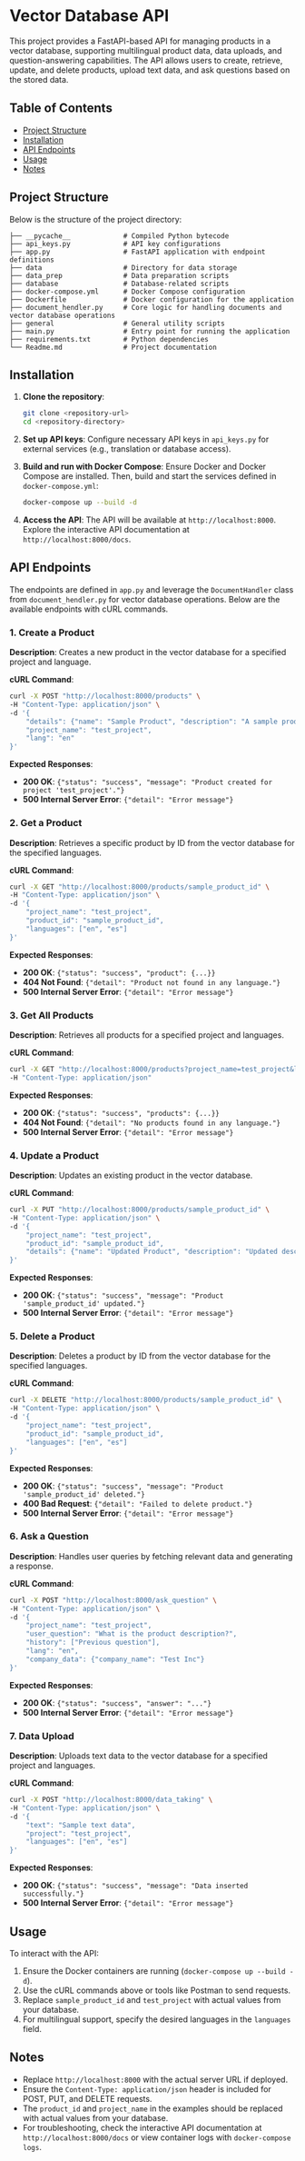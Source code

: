 # Vector Database API

This project provides a FastAPI-based API for managing products in a vector database, supporting multilingual product data, data uploads, and question-answering capabilities. The API allows users to create, retrieve, update, and delete products, upload text data, and ask questions based on the stored data.

## Table of Contents
- [Project Structure](#project-structure)
- [Installation](#installation)
- [API Endpoints](#api-endpoints)
- [Usage](#usage)
- [Notes](#notes)

## Project Structure

Below is the structure of the project directory:

```
├── __pycache__             # Compiled Python bytecode
├── api_keys.py             # API key configurations
├── app.py                  # FastAPI application with endpoint definitions
├── data                    # Directory for data storage
├── data_prep               # Data preparation scripts
├── database                # Database-related scripts
├── docker-compose.yml      # Docker Compose configuration
├── Dockerfile              # Docker configuration for the application
├── document_hendler.py     # Core logic for handling documents and vector database operations
├── general                 # General utility scripts
├── main.py                 # Entry point for running the application
├── requirements.txt        # Python dependencies
└── Readme.md               # Project documentation
```

## Installation

1. **Clone the repository**:
   ```bash
   git clone <repository-url>
   cd <repository-directory>
   ```

2. **Set up API keys**:
   Configure necessary API keys in `api_keys.py` for external services (e.g., translation or database access).

3. **Build and run with Docker Compose**:
   Ensure Docker and Docker Compose are installed. Then, build and start the services defined in `docker-compose.yml`:
   ```bash
   docker-compose up --build -d
   ```

4. **Access the API**:
   The API will be available at `http://localhost:8000`. Explore the interactive API documentation at `http://localhost:8000/docs`.

## API Endpoints

The endpoints are defined in `app.py` and leverage the `DocumentHandler` class from `document_hendler.py` for vector database operations. Below are the available endpoints with cURL commands.

### 1. Create a Product
**Description**: Creates a new product in the vector database for a specified project and language.

**cURL Command**:
```bash
curl -X POST "http://localhost:8000/products" \
-H "Content-Type: application/json" \
-d '{
    "details": {"name": "Sample Product", "description": "A sample product", "languages": ["en", "es"]},
    "project_name": "test_project",
    "lang": "en"
}'
```

**Expected Responses**:
- **200 OK**: `{"status": "success", "message": "Product created for project 'test_project'."}`
- **500 Internal Server Error**: `{"detail": "Error message"}`

### 2. Get a Product
**Description**: Retrieves a specific product by ID from the vector database for the specified languages.

**cURL Command**:
```bash
curl -X GET "http://localhost:8000/products/sample_product_id" \
-H "Content-Type: application/json" \
-d '{
    "project_name": "test_project",
    "product_id": "sample_product_id",
    "languages": ["en", "es"]
}'
```

**Expected Responses**:
- **200 OK**: `{"status": "success", "product": {...}}`
- **404 Not Found**: `{"detail": "Product not found in any language."}`
- **500 Internal Server Error**: `{"detail": "Error message"}`

### 3. Get All Products
**Description**: Retrieves all products for a specified project and languages.

**cURL Command**:
```bash
curl -X GET "http://localhost:8000/products?project_name=test_project&languages=en&languages=es" \
-H "Content-Type: application/json"
```

**Expected Responses**:
- **200 OK**: `{"status": "success", "products": {...}}`
- **404 Not Found**: `{"detail": "No products found in any language."}`
- **500 Internal Server Error**: `{"detail": "Error message"}`

### 4. Update a Product
**Description**: Updates an existing product in the vector database.

**cURL Command**:
```bash
curl -X PUT "http://localhost:8000/products/sample_product_id" \
-H "Content-Type: application/json" \
-d '{
    "project_name": "test_project",
    "product_id": "sample_product_id",
    "details": {"name": "Updated Product", "description": "Updated description", "languages": ["en", "es"]}
}'
```

**Expected Responses**:
- **200 OK**: `{"status": "success", "message": "Product 'sample_product_id' updated."}`
- **500 Internal Server Error**: `{"detail": "Error message"}`

### 5. Delete a Product
**Description**: Deletes a product by ID from the vector database for the specified languages.

**cURL Command**:
```bash
curl -X DELETE "http://localhost:8000/products/sample_product_id" \
-H "Content-Type: application/json" \
-d '{
    "project_name": "test_project",
    "product_id": "sample_product_id",
    "languages": ["en", "es"]
}'
```

**Expected Responses**:
- **200 OK**: `{"status": "success", "message": "Product 'sample_product_id' deleted."}`
- **400 Bad Request**: `{"detail": "Failed to delete product."}`
- **500 Internal Server Error**: `{"detail": "Error message"}`

### 6. Ask a Question
**Description**: Handles user queries by fetching relevant data and generating a response.

**cURL Command**:
```bash
curl -X POST "http://localhost:8000/ask_question" \
-H "Content-Type: application/json" \
-d '{
    "project_name": "test_project",
    "user_question": "What is the product description?",
    "history": ["Previous question"],
    "lang": "en",
    "company_data": {"company_name": "Test Inc"}
}'
```

**Expected Responses**:
- **200 OK**: `{"status": "success", "answer": "..."}`
- **500 Internal Server Error**: `{"detail": "Error message"}`

### 7. Data Upload
**Description**: Uploads text data to the vector database for a specified project and languages.

**cURL Command**:
```bash
curl -X POST "http://localhost:8000/data_taking" \
-H "Content-Type: application/json" \
-d '{
    "text": "Sample text data",
    "project": "test_project",
    "languages": ["en", "es"]
}'
```

**Expected Responses**:
- **200 OK**: `{"status": "success", "message": "Data inserted successfully."}`
- **500 Internal Server Error**: `{"detail": "Error message"}`

## Usage

To interact with the API:
1. Ensure the Docker containers are running (`docker-compose up --build -d`).
2. Use the cURL commands above or tools like Postman to send requests.
3. Replace `sample_product_id` and `test_project` with actual values from your database.
4. For multilingual support, specify the desired languages in the `languages` field.

## Notes
- Replace `http://localhost:8000` with the actual server URL if deployed.
- Ensure the `Content-Type: application/json` header is included for POST, PUT, and DELETE requests.
- The `product_id` and `project_name` in the examples should be replaced with actual values from your database.
- For troubleshooting, check the interactive API documentation at `http://localhost:8000/docs` or view container logs with `docker-compose logs`.